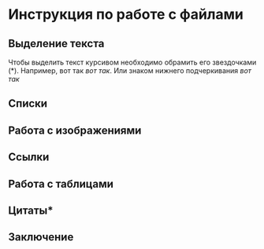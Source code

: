 # Инструкция по работе с файлами

## Выделение текста
Чтобы выделить текст курсивом необходимо обрамить его звездочками (*). Например, вот так *вот так*. Или знаком нижнего подчеркивания _вот так_

## Списки 

 
## Работа с изображениями 

## Ссылки

## Работа с таблицами 

## Цитаты*

## Заключение


